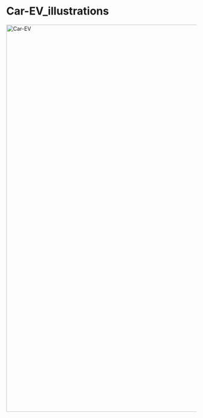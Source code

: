 # Car-EV_illustrations


<img width="1024" height="1024" alt="Car-EV" src="https://github.com/user-attachments/assets/e2500724-aebe-4170-94ce-1b28e5f4f523" />
